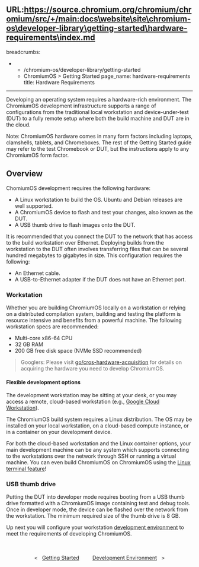 URL:https://source.chromium.org/chromium/chromium/src/+/main:docs\website\site\chromium-os\developer-library\getting-started\hardware-requirements\index.md
---
breadcrumbs:
- - /chromium-os/developer-library/getting-started
  - ChromiumOS > Getting Started
page_name: hardware-requirements
title: Hardware Requirements
---

Developing an operating system requires a hardware-rich environment. The
ChromiumOS development infrastructure supports a range of configurations from
the traditional local workstation and device-under-test (DUT) to a fully remote
setup where both the build machine and DUT are in the cloud.

Note: ChromiumOS hardware comes in many form factors including laptops,
clamshells, tablets, and Chromeboxes. The rest of the Getting Started guide may
refer to the test Chromebook or DUT, but the instructions apply to any
ChromiumOS form factor.

## Overview

ChomiumOS development requires the following hardware:
* A Linux workstation to build the OS. Ubuntu and Debian releases are well
  supported.
* A ChromiumOS device to flash and test your changes, also known as the DUT.
* A USB thumb drive to flash images onto the DUT.

It is recommended that you connect the DUT to the network that has access to the
build workstation over Ethernet. Deploying builds from the workstation to the
DUT often involves transferring files that can be several hundred megabytes to
gigabytes in size. This configuration requires the following:
* An Ethernet cable.
* A USB-to-Ethernet adapter if the DUT does not have an Ethernet port.

### Workstation

Whether you are building ChromiumOS locally on a workstation or relying on a
distributed compilation system, building and testing the platform is resource
intensive and benefits from a powerful machine. The following workstation specs
are recommended:
* Multi-core x86-64 CPU
* 32 GB RAM
* 200 GB free disk space (NVMe SSD recommended)

> Googlers: Please visit <a
> href="https://go.corp.google.com/cros-hardware-acquisition"
> target="_blank">go/cros-hardware-acquisition</a> for details on acquiring the
> hardware you need to develop ChromiumOS.

#### Flexible development options

The development workstation may be sitting at your desk, or you may access a
remote, cloud-based workstation (e.g., [Google Cloud
Workstation](https://cloud.google.com/workstations/pricing)).

The ChromiumOS build system requires a Linux distribution. The OS may be
installed on your local workstation, on a cloud-based compute instance, or in a
container on your development device.

For both the cloud-based workstation and the Linux container options, your main
development machine can be any system which supports connecting to the
workstations over the network through SSH or running a virtual machine. You can
even build ChromiumOS on ChromiumOS using the [Linux terminal
feature](https://support.google.com/chromebook/answer/9145439?hl=en)!

### USB thumb drive

Putting the DUT into developer mode requires booting from a USB thumb drive
formatted with a ChromiumOS image containing test and debug tools. Once in
developer mode, the device can be flashed over the network from the workstation.
The minimum required size of the thumb drive is 8 GB.

Up next you will configure your workstation [development
environment](/chromium-os/developer-library/getting-started/development-environment)
to meet the requirements of developing ChromiumOS.

<div style="text-align: center; margin: 3rem 0 1rem 0;">
  <div style="margin: 0 1rem; display: inline-block;">
    <span style="margin-right: 0.5rem;"><</span>
    <a href="/chromium-os/developer-library/getting-started">Getting Started</a>
  </div>
  <div style="margin: 0 1rem; display: inline-block;">
    <a href="/chromium-os/developer-library/getting-started/development-environment">Development Environment</a>
    <span style="margin-left: 0.5rem;">></span>
  </div>
</div>
